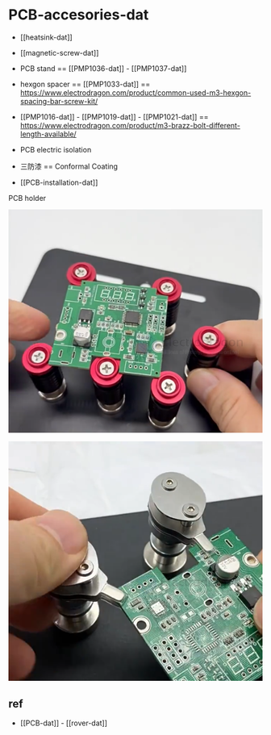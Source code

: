 
# PCB-accesories-dat

- [[heatsink-dat]] 

- [[magnetic-screw-dat]]

- PCB stand == [[PMP1036-dat]] - [[PMP1037-dat]]

- hexgon spacer == [[PMP1033-dat]] == https://www.electrodragon.com/product/common-used-m3-hexgon-spacing-bar-screw-kit/

- [[PMP1016-dat]] - [[PMP1019-dat]] - [[PMP1021-dat]] == https://www.electrodragon.com/product/m3-brazz-bolt-different-length-available/

- PCB electric isolation 

- 三防漆 == Conformal Coating



- [[PCB-installation-dat]]


PCB holder 

![](2025-09-30-10-14-28.png)

![](2025-09-30-10-14-51.png)




## ref 

- [[PCB-dat]] - [[rover-dat]]